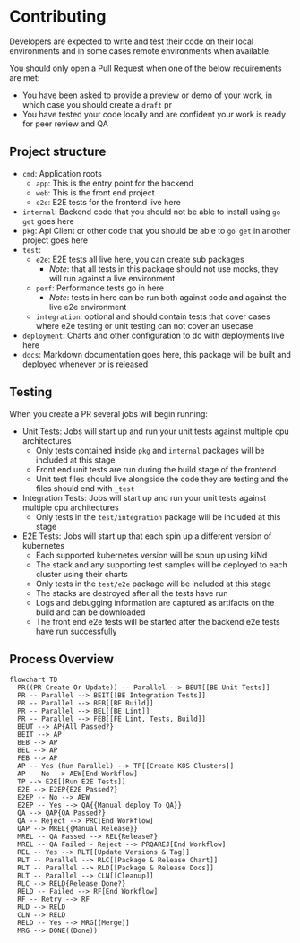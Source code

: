 # Contributing

Developers are expected to write and test their code on their local environments and in some cases remote environments
when available.

You should only open a Pull Request when one of the below requirements are met:

* You have been asked to provide a preview or demo of your work, in which case you should create a `draft` pr
* You have tested your code locally and are confident your work is ready for peer review and QA

## Project structure

- `cmd`: Application roots
    - `app`: This is the entry point for the backend
    - `web`: This is the front end project
    - `e2e`: E2E tests for the frontend live here
- `internal`: Backend code that you should not be able to install using `go get` goes here
- `pkg`: Api Client or other code that you should be able to `go get` in another project goes here
- `test`:
    - `e2e`: E2E tests all live here, you can create sub packages
        - *Note*: that all tests in this package should not use mocks, they will run against a live environment
    - `perf`: Performance tests go in here
        - *Note*: tests in here can be run both against code and against the live e2e environment
    - `integration`: optional and should contain tests that cover cases where e2e testing or unit testing can not cover an usecase
- `deployment`: Charts and other configuration to do with deployments live here
- `docs`: Markdown documentation goes here, this package will be built and deployed whenever pr is released

## Testing

When you create a PR several jobs will begin running:

- Unit Tests: Jobs will start up and run your unit tests against multiple cpu architectures
    - Only tests contained inside `pkg` and `internal` packages will be included at this stage
    - Front end unit tests are run during the build stage of the frontend
    - Unit test files should live alongside the code they are testing and the files should end with `_test`
- Integration Tests: Jobs will start up and run your unit tests against multiple cpu architectures
    - Only tests in the `test/integration` package will be included at this stage
- E2E Tests: Jobs will start up that each spin up a different version of kubernetes
    - Each supported kubernetes version will be spun up using kiNd
    - The stack and any supporting test samples will be deployed to each cluster using their charts
    - Only tests in the `test/e2e` package will be included at this stage
    - The stacks are destroyed after all the tests have run
    - Logs and debugging information are captured as artifacts on the build and can be downloaded
    - The front end e2e tests will be started after the backend e2e tests have run successfully

## Process Overview

```mermaid
flowchart TD
  PR((PR Create Or Update)) -- Parallel --> BEUT[[BE Unit Tests]]
  PR -- Parallel --> BEIT[[BE Integration Tests]]
  PR -- Parallel --> BEB[[BE Build]]
  PR -- Parallel --> BEL[[BE Lint]]
  PR -- Parallel --> FEB[[FE Lint, Tests, Build]]
  BEUT --> AP{All Passed?}
  BEIT --> AP
  BEB --> AP
  BEL --> AP
  FEB --> AP
  AP -- Yes (Run Parallel) --> TP[[Create K8S Clusters]]
  AP -- No --> AEW[End Workflow]
  TP --> E2E[[Run E2E Tests]]
  E2E --> E2EP{E2E Passed?}
  E2EP -- No --> AEW
  E2EP -- Yes --> QA{{Manual deploy To QA}}
  QA --> QAP{QA Passed?}
  QA -- Reject --> PRC[End Workflow]
  QAP --> MREL{{Manual Release}}
  MREL -- QA Passed --> REL{Release?}
  MREL -- QA Failed - Reject --> PRQAREJ[End Workflow]
  REL -- Yes --> RLT[[Update Versions & Tag]]
  RLT -- Parallel --> RLC[[Package & Release Chart]]
  RLT -- Parallel --> RLD[[Package & Release Docs]]
  RLT -- Parallel --> CLN[[Cleanup]]
  RLC --> RELD{Release Done?}
  RELD -- Failed --> RF[End Workflow]
  RF -- Retry --> RF
  RLD --> RELD
  CLN --> RELD
  RELD -- Yes --> MRG[[Merge]]
  MRG --> DONE((Done))
```
